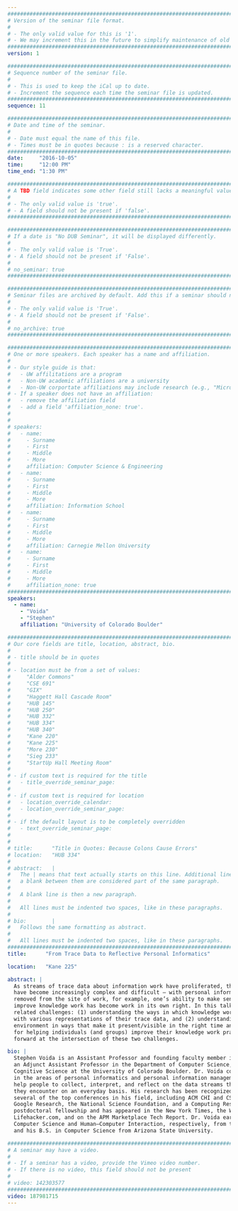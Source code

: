 ```yaml
---
################################################################################
# Version of the seminar file format.
#
# - The only valid value for this is '1'.
# - We may increment this in the future to simplify maintenance of old seminars.
################################################################################
version: 1

################################################################################
# Sequence number of the seminar file.
#
# - This is used to keep the iCal up to date.
# - Increment the sequence each time the seminar file is updated.
################################################################################
sequence: 11

################################################################################
# Date and time of the seminar.
#
# - Date must equal the name of this file.
# - Times must be in quotes because : is a reserved character.
################################################################################
date:     "2016-10-05"
time:     "12:00 PM"
time_end: "1:30 PM"

################################################################################
# A TBD field indicates some other field still lacks a meaningful value.
#
# - The only valid value is 'true'.
# - A field should not be present if 'false'.
################################################################################

################################################################################
# If a date is "No DUB Seminar", it will be displayed differently.
#
# - The only valid value is 'True'.
# - A field should not be present if 'False'.
#
# no_seminar: true
################################################################################

################################################################################
# Seminar files are archived by default. Add this if a seminar should not be.
#
# - The only valid value is 'True'.
# - A field should not be present if 'False'.
#
# no_archive: true
################################################################################

################################################################################
# One or more speakers. Each speaker has a name and affiliation.
#
# - Our style guide is that:
#   - UW affilitations are a program
#   - Non-UW academic affiliations are a university
#   - Non-UW corportate affiliations may include research (e.g., "Microsoft Research")
# - If a speaker does not have an affiliation:
#   - remove the affiliation field
#   - add a field 'affiliation_none: true'.
#
#
# speakers:
#   - name: 
#     - Surname
#     - First
#     - Middle
#     - More
#     affiliation: Computer Science & Engineering 
#   - name: 
#     - Surname
#     - First
#     - Middle
#     - More
#     affiliation: Information School 
#   - name: 
#     - Surname
#     - First
#     - Middle
#     - More
#     affiliation: Carnegie Mellon University 
#   - name:
#     - Surname
#     - First
#     - Middle
#     - More
#     affiliation_none: true
################################################################################
speakers:
  - name:
    - "Voida"
    - "Stephen"
    affiliation: "University of Colorado Boulder"

################################################################################
# Our core fields are title, location, abstract, bio.
#
# - title should be in quotes
#
# - location must be from a set of values:
#     "Alder Commons"
#     "CSE 691"
#     "GIX"
#     "Haggett Hall Cascade Room"
#     "HUB 145"
#     "HUB 250"
#     "HUB 332"
#     "HUB 334"
#     "HUB 340"
#     "Kane 220"
#     "Kane 225"
#     "More 230"
#     "Sieg 233"
#     "StartUp Hall Meeting Room"
#
# - if custom text is required for the title
#   - title_override_seminar_page:
#
# - if custom text is required for location
#   - location_override_calendar:
#   - location_override_seminar_page:
#
# - if the default layout is to be completely overridden
#   - text_override_seminar_page:
#
#
# title:      "Title in Quotes: Because Colons Cause Errors"
# location:   "HUB 334"
#
# abstract:   |
#   The | means that text actually starts on this line. Additional lines without
#   a blank between them are considered part of the same paragraph.
#
#   A blank line is then a new paragraph.
#
#   All lines must be indented two spaces, like in these paragraphs.
#
# bio:        |
#   Follows the same formatting as abstract.
#
#   All lines must be indented two spaces, like in these paragraphs.
################################################################################
title:      "From Trace Data to Reflective Personal Informatics"

location:   "Kane 225"

abstract: |
  As streams of trace data about information work have proliferated, the challenges of personal information management 
  have become increasingly complex and difficult — with personal information streams fragmented across devices and 
  removed from the site of work, for example, one’s ability to make sense of this trace data and use it productively to 
  improve knowledge work has become work in its own right. In this talk, I present research that begins to explore two 
  related challenges: (1) understanding the ways in which knowledge workers are — and are not — motivated to interact 
  with various representations of their trace data, and (2) understanding how to manifest trace data in the work 
  environment in ways that make it present/visible in the right time and the right place as well as being appropriable 
  for helping individuals (and groups) improve their knowledge work practices. I conclude by reflecting on steps 
  forward at the intersection of these two challenges.

bio: |
  Stephen Voida is an Assistant Professor and founding faculty member in the Department of Information Science, 
  an Adjunct Assistant Professor in the Department of Computer Science, and a faculty fellow in the Institute of 
  Cognitive Science at the University of Colorado Boulder. Dr. Voida conducts empirical, design, and systems research 
  in the areas of personal informatics and personal information management, with a focus on developing tools that 
  help people to collect, interpret, and reflect on the data streams that they create and the digital artifacts that 
  they encounter on an everyday basis. His research has been recognized with best paper awards and nominations at 
  several of the top conferences in his field, including ACM CHI and CSCW. His research has been supported by 
  Google Research, the National Science Foundation, and a Computing Research Association Computing Innovation 
  postdoctoral fellowship and has appeared in the New York Times, the Wall Street Journal, The Atlantic, 
  Lifehacker.com, and on the APM Marketplace Tech Report. Dr. Voida earned his Ph.D and M.S. degrees in 
  Computer Science and Human–Computer Interaction, respectively, from the Georgia Institute of Technology 
  and his B.S. in Computer Science from Arizona State University.

################################################################################
# A seminar may have a video.
#
# - If a seminar has a video, provide the Vimeo video number.
# - If there is no video, this field should not be present
#
# video: 142303577
################################################################################
video: 187981715
---
```

